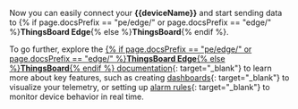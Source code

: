 Now you can easily connect your **{{deviceName}}** and start sending data to {% if page.docsPrefix == "pe/edge/" or page.docsPrefix == "edge/" %}**ThingsBoard Edge**{% else %}**ThingsBoard**{% endif %}.  

To go further, explore the [{% if page.docsPrefix == "pe/edge/" or page.docsPrefix == "edge/" %}**ThingsBoard Edge**{% else %}**ThingsBoard**{% endif %} documentation](/docs/{{page.docsPrefix}}){: target="_blank"} 
to learn more about key features, such as creating [dashboards](/docs/{{page.docsPrefix}}user-guide/db-overview/){: target="_blank"} to visualize your telemetry, 
or setting up [alarm rules](/docs/{{page.docsPrefix}}user-guide/edge/user-guide/alarms/){: target="_blank"} to monitor device behavior in real time.
